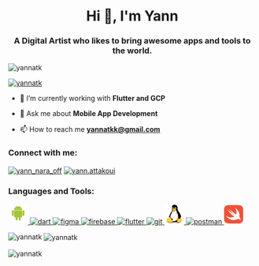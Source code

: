 <h1 align="center">Hi 👋, I'm Yann</h1>
<h3 align="center">A Digital Artist who likes to bring awesome apps and tools to the world.</h3>

<p align="left"> <img src="https://komarev.com/ghpvc/?username=yannatk&label=Profile%20views&color=0e75b6&style=flat" alt="yannatk" /> </p>

<p align="left"> <a href="https://github.com/ryo-ma/github-profile-trophy"><img src="https://github-profile-trophy.vercel.app/?username=yannatk" alt="yannatk" /></a> </p>

- 🔭 I’m currently working with **Flutter and GCP**

- 💬 Ask me about **Mobile App Development**

- 📫 How to reach me **yannatkk@gmail.com**

<h3 align="left">Connect with me:</h3>
<p align="left">
<a href="https://twitter.com/yann_nara_off" target="blank"><img align="center" src="https://raw.githubusercontent.com/rahuldkjain/github-profile-readme-generator/master/src/images/icons/Social/twitter.svg" alt="yann_nara_off" height="30" width="40" /></a>
<a href="https://linkedin.com/in/yann.attakoui" target="blank"><img align="center" src="https://raw.githubusercontent.com/rahuldkjain/github-profile-readme-generator/master/src/images/icons/Social/linked-in-alt.svg" alt="yann.attakoui" height="30" width="40" /></a>
</p>

<h3 align="left">Languages and Tools:</h3>
<p align="left"> <a href="https://developer.android.com" target="_blank" rel="noreferrer"> <img src="https://raw.githubusercontent.com/devicons/devicon/master/icons/android/android-original-wordmark.svg" alt="android" width="40" height="40"/> </a> <a href="https://dart.dev" target="_blank" rel="noreferrer"> <img src="https://www.vectorlogo.zone/logos/dartlang/dartlang-icon.svg" alt="dart" width="40" height="40"/> </a> <a href="https://www.figma.com/" target="_blank" rel="noreferrer"> <img src="https://www.vectorlogo.zone/logos/figma/figma-icon.svg" alt="figma" width="40" height="40"/> </a> <a href="https://firebase.google.com/" target="_blank" rel="noreferrer"> <img src="https://www.vectorlogo.zone/logos/firebase/firebase-icon.svg" alt="firebase" width="40" height="40"/> </a> <a href="https://flutter.dev" target="_blank" rel="noreferrer"> <img src="https://www.vectorlogo.zone/logos/flutterio/flutterio-icon.svg" alt="flutter" width="40" height="40"/> </a> <a href="https://git-scm.com/" target="_blank" rel="noreferrer"> <img src="https://www.vectorlogo.zone/logos/git-scm/git-scm-icon.svg" alt="git" width="40" height="40"/> </a> <a href="https://www.linux.org/" target="_blank" rel="noreferrer"> <img src="https://raw.githubusercontent.com/devicons/devicon/master/icons/linux/linux-original.svg" alt="linux" width="40" height="40"/> </a> <a href="https://postman.com" target="_blank" rel="noreferrer"> <img src="https://www.vectorlogo.zone/logos/getpostman/getpostman-icon.svg" alt="postman" width="40" height="40"/> </a> <a href="https://developer.apple.com/swift/" target="_blank" rel="noreferrer"> <img src="https://raw.githubusercontent.com/devicons/devicon/master/icons/swift/swift-original.svg" alt="swift" width="40" height="40"/> </a> </p>

<p><img align="left" src="https://github-readme-stats.vercel.app/api/top-langs?username=yannatk&show_icons=true&locale=en&layout=compact" alt="yannatk" /></p>

<p>&nbsp;<img align="center" src="https://github-readme-stats.vercel.app/api?username=yannatk&show_icons=true&locale=en" alt="yannatk" /></p>

<p><img align="center" src="https://github-readme-streak-stats.herokuapp.com/?user=yannatk&" alt="yannatk" /></p>
